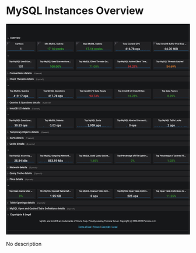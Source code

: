 # MySQL Instances Overview

![!image](../../_images/PMM_MySQL_Instances_Overview_full.jpg)

No description
